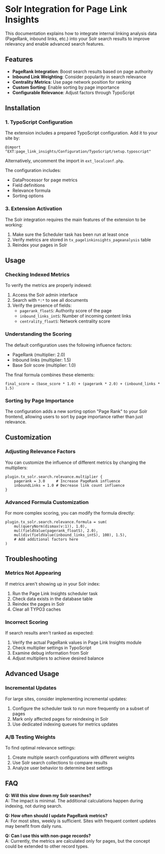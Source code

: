 # Solr Integration for Page Link Insights

This documentation explains how to integrate internal linking analysis data (PageRank, inbound links, etc.) into your Solr search results to improve relevancy and enable advanced search features.

## Features

- **PageRank Integration**: Boost search results based on page authority
- **Inbound Link Weighting**: Consider popularity in search relevance
- **Centrality Metrics**: Use page network position for ranking
- **Custom Sorting**: Enable sorting by page importance
- **Configurable Relevance**: Adjust factors through TypoScript

## Installation

### 1. TypoScript Configuration

The extension includes a prepared TypoScript configuration. Add it to your site by:

```typoscript
@import "EXT:page_link_insights/Configuration/TypoScript/setup.typoscript"
```

Alternatively, uncomment the import in `ext_localconf.php`.

The configuration includes:
- DataProcessor for page metrics
- Field definitions
- Relevance formula
- Sorting options

### 3. Extension Activation

The Solr integration requires the main features of the extension to be working:

1. Make sure the Scheduler task has been run at least once
2. Verify metrics are stored in `tx_pagelinkinsights_pageanalysis` table
3. Reindex your pages in Solr

## Usage

### Checking Indexed Metrics

To verify the metrics are properly indexed:

1. Access the Solr admin interface
2. Search with `*:*` to see all documents
3. Verify the presence of fields:
   - `pagerank_floatS`: Authority score of the page
   - `inbound_links_intS`: Number of incoming content links
   - `centrality_floatS`: Network centrality score

### Understanding the Scoring

The default configuration uses the following influence factors:
- PageRank (multiplier: 2.0)
- Inbound links (multiplier: 1.5)
- Base Solr score (multiplier: 1.0)

The final formula combines these elements:
```
final_score = (base_score * 1.0) + (pagerank * 2.0) + (inbound_links * 1.5)
```

### Sorting by Page Importance

The configuration adds a new sorting option "Page Rank" to your Solr frontend, allowing users to sort by page importance rather than just relevance.

## Customization

### Adjusting Relevance Factors

You can customize the influence of different metrics by changing the multipliers:

```typoscript
plugin.tx_solr.search.relevance.multiplier {
    pagerank = 3.0     # Increase PageRank influence
    inboundLinks = 1.0 # Decrease link count influence
}
```

### Advanced Formula Customization

For more complex scoring, you can modify the formula directly:

```typoscript
plugin.tx_solr.search.relevance.formula = sum(
    mul(queryNorm(dismax(v:1)), 1.0),
    mul(fieldValue(pagerank_floatS), 2.0),
    mul(div(fieldValue(inbound_links_intS), 100), 1.5),
    # Add additional factors here
)
```

## Troubleshooting

### Metrics Not Appearing

If metrics aren't showing up in your Solr index:

1. Run the Page Link Insights scheduler task
2. Check data exists in the database table
3. Reindex the pages in Solr
4. Clear all TYPO3 caches

### Incorrect Scoring

If search results aren't ranked as expected:

1. Verify the actual PageRank values in Page Link Insights module
2. Check multiplier settings in TypoScript
3. Examine debug information from Solr
4. Adjust multipliers to achieve desired balance

## Advanced Usage

### Incremental Updates

For large sites, consider implementing incremental updates:

1. Configure the scheduler task to run more frequently on a subset of pages
2. Mark only affected pages for reindexing in Solr
3. Use dedicated indexing queues for metrics updates

### A/B Testing Weights

To find optimal relevance settings:

1. Create multiple search configurations with different weights
2. Use Solr search collections to compare results
3. Analyze user behavior to determine best settings

## FAQ

**Q: Will this slow down my Solr searches?**  
A: The impact is minimal. The additional calculations happen during indexing, not during search.

**Q: How often should I update PageRank metrics?**  
A: For most sites, weekly is sufficient. Sites with frequent content updates may benefit from daily runs.

**Q: Can I use this with non-page records?**  
A: Currently, the metrics are calculated only for pages, but the concept could be extended to other record types.